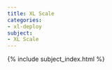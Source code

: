 ```yaml
---
title: XL Scale
categories:
- xl-deploy
subject:
- XL Scale
---
```


{% include subject_index.html %}
